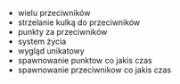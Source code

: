 - wielu przeciwników
- strzelanie kulką do przeciwników
- punkty za przeciwników
- system życia
- wygląd unikatowy
- spawnowanie punktow co jakis czas
- spawnowanie przeciwnikow co jakis czas